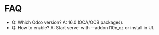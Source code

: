 # FAQ

- Q: Which Odoo version? A: 16.0 (OCA/OCB packaged).
- Q: How to enable? A: Start server with --addon l10n_cz or install in UI.
